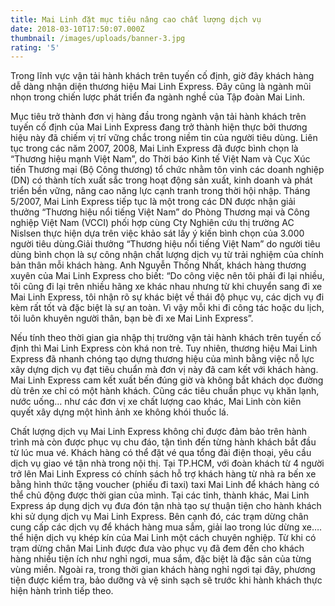 ```yaml
---
title: Mai Linh đặt mục tiêu nâng cao chất lượng dịch vụ
date: 2018-03-10T17:50:07.000Z
thumbnail: /images/uploads/banner-3.jpg
rating: '5'
---
```


Trong lĩnh vực vận tải hành khách trên tuyến cố định, giờ đây khách hàng dễ dàng nhận diện thương hiệu Mai Linh Express. Đây cũng là ngành mũi nhọn trong chiến lược phát triển đa ngành nghề của Tập đoàn Mai Linh.

<!--more-->

Mục tiêu trở thành đơn vị hàng đầu trong ngành vận tải hành khách trên tuyến cố định của Mai Linh Express đang trở thành hiện thực bởi thương hiệu này đã chiếm vị trí vững chắc trong niềm tin của người tiêu dùng. Liên tục trong các năm 2007, 2008, Mai Linh Express đã được bình chọn là “Thương hiệu mạnh Việt Nam”, do Thời báo Kinh tế Việt Nam và Cục Xúc tiến Thương mại (Bộ Công thương) tổ chức nhằm tôn vinh các doanh nghiệp (DN) có thành tích xuất sắc trong hoạt động sản xuất, kinh doanh và phát triển bền vững, nâng cao năng lực cạnh tranh trong thời hội nhập. Tháng 5/2007, Mai Linh Express tiếp tục là một trong các DN được nhận giải thưởng “Thương hiệu nổi tiếng Việt Nam” do Phòng Thương mại và Công nghiệp Việt Nam (VCCI) phối hợp cùng Cty Nghiên cứu thị trường AC Nislsen thực hiện dựa trên việc khảo sát lấy ý kiến bình chọn của 3.000 người tiêu dùng.Giải thưởng “Thương hiệu nổi tiếng Việt Nam” do người tiêu dùng bình chọn là sự công nhận chất lượng dịch vụ từ trải nghiệm của chính bản thân mỗi khách hàng. Anh Nguyễn Thống Nhất, khách hàng thương xuyên của Mai Linh Express cho biết: “Do công việc nên tôi phải đi lại nhiều, tôi cũng đi lại trên nhiều hãng xe khác nhau nhưng từ khi chuyển sang đi xe Mai Linh Express, tôi nhận rõ sự khác biệt về thái độ phục vụ, các dịch vụ đi kèm rất tốt và đặc biệt là sự an toàn. Vì vậy mỗi khi đi công tác hoặc du lịch, tôi luôn khuyên người thân, bạn bè đi xe Mai Linh Express”.

Nếu tính theo thời gian gia nhập thị trường vận tải hành khách trên tuyến cố định thì Mai Linh Express còn khá non trẻ. Tuy nhiên, thương hiệu Mai Linh Express đã nhanh chóng tạo dựng thương hiệu của mình bằng việc nỗ lực xây dựng dịch vụ đạt tiêu chuẩn mà đơn vị này đã cam kết với khách hàng. Mai Linh Express cam kết xuất bến đúng giờ và không bắt khách dọc đường dù trên xe chỉ có một hành khách. Cũng các tiêu chuẩn phục vụ khăn lạnh, nước uống… như các đơn vị xe chất lượng cao khác, Mai Linh còn kiên quyết xây dựng một hình ảnh xe không khói thuốc lá.

Chất lượng dịch vụ Mai Linh Express không chỉ được đảm bảo trên hành trình mà còn được phục vụ chu đáo, tận tình đến từng hành khách bắt đầu từ lúc mua vé. Khách hàng có thể đặt vé qua tổng đài điện thoại, yêu cầu dịch vụ giao vé tận nhà trong nội thị. Tại TP.HCM, với đoàn khách từ 4 người trở lên Mai Linh Express có chính sách hỗ trợ khách hàng từ nhà ra bến xe bằng hình thức tặng voucher (phiếu đi taxi) taxi Mai Linh để khách hàng có thể chủ động được thời gian của mình. Tại các tỉnh, thành khác, Mai Linh Express áp dụng dịch vụ đưa đón tận nhà tạo sự thuận tiện cho hành khách khi sử dụng dịch vụ Mai Linh Express. Bên cạnh đó, các trạm dừng chân cung cấp các dịch vụ để khách hàng mua sắm, giải lao trong lúc dừng xe…. thể hiện dịch vụ khép kín của Mai Linh một cách chuyên nghiệp. Từ khi có trạm dừng chân Mai Linh được đưa vào phục vụ đã đem đến cho khách hàng nhiều tiện ích như nghỉ ngơi, mua sắm, đặc biệt là đặc sản của từng vùng miền. Ngoài ra, trong thời gian khách hàng nghỉ ngơi tại đây, phương tiện được kiểm tra, bảo dưỡng và vệ sinh sạch sẽ trước khi hành khách thực hiện hành trình tiếp theo.
